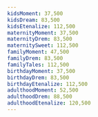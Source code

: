 ```yaml
---
kidsMoment: 37,500
kidsDream: 83,500
kidsEtenalize: 112,500
maternityMoment: 37,500
maternityDrem: 83,500
maternitySweet: 112,500
familyMoment: 47,500
familyDrem: 83,500
familyTales: 112,500
birthdayMoment: 37,500
birthdayDrem: 83,500
birthdayEtenalize: 112,500
adulthoodMoment: 52,500
adulthoodDrem: 88,500
adulthoodEtenalize: 120,500
---
```

